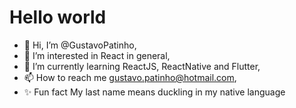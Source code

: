 <h1>Hello world</h1>

- 👋 Hi, I’m @GustavoPatinho,
- 👀 I’m interested in React in general,
- 🌱 I’m currently learning ReactJS, ReactNative and Flutter,
- 📫 How to reach me gustavo.patinho@hotmail.com,
- ✨ Fun fact My last name means duckling in my native language
